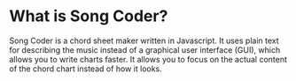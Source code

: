 # What is Song Coder?
Song Coder is a chord sheet maker written in Javascript. It uses plain text for describing the music instead of a graphical user interface (GUI), which allows you to write charts faster. It allows you to focus on the actual content of the chord chart instead of how it looks.

